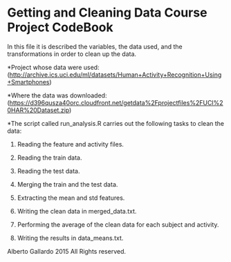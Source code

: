 Getting and Cleaning  Data Course Project CodeBook
=====================================================


In this file it is described the variables, the data used, and the transformations in order to clean up the data.


*Project whose data were used:
(http://archive.ics.uci.edu/ml/datasets/Human+Activity+Recognition+Using+Smartphones)
 

*Where the data was downloaded:
(https://d396qusza40orc.cloudfront.net/getdata%2Fprojectfiles%2FUCI%20HAR%20Dataset.zip)


*The script called run_analysis.R carries out the following tasks to clean the data:

1. Reading the feature and activity files.

2. Reading the train data.

3. Reading the test data.

4. Merging the train and the test data.

5. Extracting the mean and std features.

6. Writing the clean data in merged_data.txt.

7. Performing the average of the clean data for each subject and activity.

8. Writing the results in data_means.txt.

 Alberto Gallardo 2015 All Rights reserved. 
